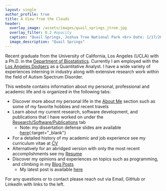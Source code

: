 ```yaml
---
layout: single
author_profile: true
title: A View from the Clouds
header:
  overlay_image: /assets/images/quail_springs_jtree.jpg
  overlay_filter: 0.2 #opacity
  caption: "Quail Springs, Joshua Tree National Park <br> Date: 1/17/20"
  image_description: "Quail Springs"
---
```

Recent graduate from the University of California, Los Angeles (UCLA) with a Ph.D. in the [Department of Biostatistics](https://www.biostat.ucla.edu). Currently I am employed with the [Los Angeles Dodgers](https://www.mlb.com/dodgers/) as a Quantitative Analyst. I have a wide variety of experiences interning in industry along with extensive research work within the field of Autism Spectrum Disorder.

This website contains information about my personal, professional and academic life and is organized in the following tabs:

+ Discover more about my personal life in the [About Me](aboutme) section such as some of my favorite hobbies and recent travels
+ Learn about my current research, software development, and publications that I have worked on under the [Research/Software/Publications](research) tab
  + Note: my dissertation defense slides are available [here](presentations/propensity_project/Defense/defense_pres.html){:target="_blank"}
+ For a detailed history of my academic and job experience see my curriculum vitae at [CV](cv)
+ Alternatively for an abridged version with only the most recent accomplishments see my [Resume](resume)
+ Discover my opinions and experiences on topics such as programming, and climbing in my [Blog Posts](year-archive)
  + My latest post is available [here](_posts/2020-07-13-github-welcome.md)

For any questions or to contact please reach out via Email, GitHub or LinkedIn with links to the left.
